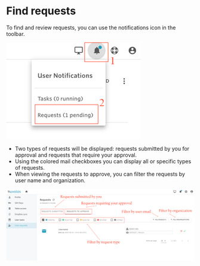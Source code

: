 # Find requests

To find and review requests, you can use the notifications icon in the toolbar.

![](../../.gitbook/assets/screen-shot-2021-03-10-at-11.04.58-am.png)

* Two types of requests will be displayed: requests submitted by you for approval and requests that require your approval. 
* Using the colored mail checkboxes you can display all or specific types of requests. 
* When viewing the requests to approve, you can filter the requests by user name and organization.

![](../../.gitbook/assets/screen-shot-2021-03-10-at-11.06.30-am.png)





